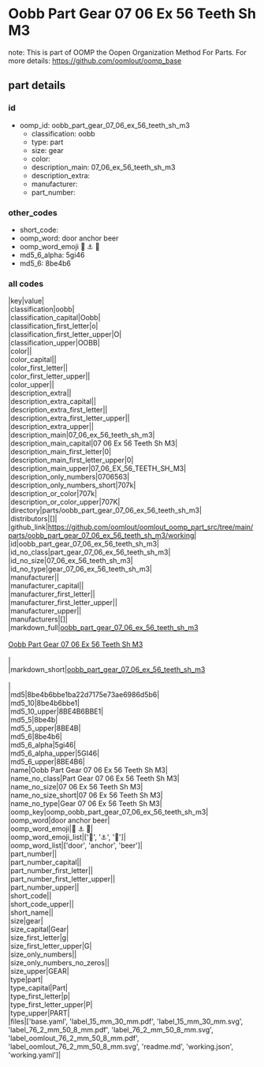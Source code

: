 # Oobb Part Gear 07 06 Ex 56 Teeth Sh M3  

note: This is part of OOMP the Oopen Organization Method For Parts. For more details: https://github.com/oomlout/oomp_base

##  part details





### id
* oomp_id: oobb_part_gear_07_06_ex_56_teeth_sh_m3
  * classification: oobb
  * type: part
  * size: gear
  * color: 
  * description_main: 07_06_ex_56_teeth_sh_m3
  * description_extra: 
  * manufacturer: 
  * part_number: 

### other_codes
* short_code: 
* oomp_word: door anchor beer
* oomp_word_emoji :door: :anchor: :beer:
* md5_6_alpha: 5gi46
* md5_6: 8be4b6

### all codes 
|key|value|  
|classification|oobb|  
|classification_capital|Oobb|  
|classification_first_letter|o|  
|classification_first_letter_upper|O|  
|classification_upper|OOBB|  
|color||  
|color_capital||  
|color_first_letter||  
|color_first_letter_upper||  
|color_upper||  
|description_extra||  
|description_extra_capital||  
|description_extra_first_letter||  
|description_extra_first_letter_upper||  
|description_extra_upper||  
|description_main|07_06_ex_56_teeth_sh_m3|  
|description_main_capital|07 06 Ex 56 Teeth Sh M3|  
|description_main_first_letter|0|  
|description_main_first_letter_upper|0|  
|description_main_upper|07_06_EX_56_TEETH_SH_M3|  
|description_only_numbers|0706563|  
|description_only_numbers_short|707k|  
|description_or_color|707k|  
|description_or_color_upper|707K|  
|directory|parts/oobb_part_gear_07_06_ex_56_teeth_sh_m3|  
|distributors|[]|  
|github_link|https://github.com/oomlout/oomlout_oomp_part_src/tree/main/parts/oobb_part_gear_07_06_ex_56_teeth_sh_m3/working|  
|id|oobb_part_gear_07_06_ex_56_teeth_sh_m3|  
|id_no_class|part_gear_07_06_ex_56_teeth_sh_m3|  
|id_no_size|07_06_ex_56_teeth_sh_m3|  
|id_no_type|gear_07_06_ex_56_teeth_sh_m3|  
|manufacturer||  
|manufacturer_capital||  
|manufacturer_first_letter||  
|manufacturer_first_letter_upper||  
|manufacturer_upper||  
|manufacturers|[]|  
|markdown_full|[oobb_part_gear_07_06_ex_56_teeth_sh_m3](https://github.com/oomlout/oomlout_oomp_part_src/tree/main/parts/oobb_part_gear_07_06_ex_56_teeth_sh_m3/working)<br>[](https://github.com/oomlout/oomlout_oomp_part_src/tree/main/parts/oobb_part_gear_07_06_ex_56_teeth_sh_m3/working)<br>[Oobb Part Gear 07 06 Ex 56 Teeth Sh M3](https://github.com/oomlout/oomlout_oomp_part_src/tree/main/parts/oobb_part_gear_07_06_ex_56_teeth_sh_m3/working)<br><br>|  
|markdown_short|[oobb_part_gear_07_06_ex_56_teeth_sh_m3](https://github.com/oomlout/oomlout_oomp_part_src/tree/main/parts/oobb_part_gear_07_06_ex_56_teeth_sh_m3/working)<br><br>|  
|md5|8be4b6bbe1ba22d7175e73ae6986d5b6|  
|md5_10|8be4b6bbe1|  
|md5_10_upper|8BE4B6BBE1|  
|md5_5|8be4b|  
|md5_5_upper|8BE4B|  
|md5_6|8be4b6|  
|md5_6_alpha|5gi46|  
|md5_6_alpha_upper|5GI46|  
|md5_6_upper|8BE4B6|  
|name|Oobb Part Gear 07 06 Ex 56 Teeth Sh M3|  
|name_no_class|Part Gear 07 06 Ex 56 Teeth Sh M3|  
|name_no_size|07 06 Ex 56 Teeth Sh M3|  
|name_no_size_short|07 06 Ex 56 Teeth Sh M3|  
|name_no_type|Gear 07 06 Ex 56 Teeth Sh M3|  
|oomp_key|oomp_oobb_part_gear_07_06_ex_56_teeth_sh_m3|  
|oomp_word|door anchor beer|  
|oomp_word_emoji|:door: :anchor: :beer:|  
|oomp_word_emoji_list|[':door:', ':anchor:', ':beer:']|  
|oomp_word_list|['door', 'anchor', 'beer']|  
|part_number||  
|part_number_capital||  
|part_number_first_letter||  
|part_number_first_letter_upper||  
|part_number_upper||  
|short_code||  
|short_code_upper||  
|short_name||  
|size|gear|  
|size_capital|Gear|  
|size_first_letter|g|  
|size_first_letter_upper|G|  
|size_only_numbers||  
|size_only_numbers_no_zeros||  
|size_upper|GEAR|  
|type|part|  
|type_capital|Part|  
|type_first_letter|p|  
|type_first_letter_upper|P|  
|type_upper|PART|  
|files|['base.yaml', 'label_15_mm_30_mm.pdf', 'label_15_mm_30_mm.svg', 'label_76_2_mm_50_8_mm.pdf', 'label_76_2_mm_50_8_mm.svg', 'label_oomlout_76_2_mm_50_8_mm.pdf', 'label_oomlout_76_2_mm_50_8_mm.svg', 'readme.md', 'working.json', 'working.yaml']|  

